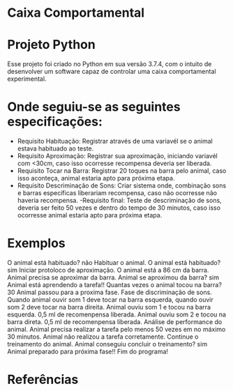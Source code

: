 # Caixa Comportamental

# Projeto Python
Esse projeto foi criado no Python em sua versão 3.7.4, com o intuito de desenvolver um software capaz de controlar uma caixa comportamental experimental.
# Onde seguiu-se as seguintes especificações:
 - Requisito Habituação: Registrar através de uma variavél se o animal estava habituado ao teste.
 - Requisito Aproximação: Registrar sua aproximação, iniciando variavél com <30cm, caso isso ocorresse recompensa deveria ser liberada.
 - Requisito Tocar na Barra: Registrar 20 toques na barra pelo animal, caso isso aconteça, animal estaria apto para próxima etapa.
 - Requisito Descriminação de Sons: Criar sistema onde, combinação sons e barras específicas liberariam recompensa, caso não ocorresse não    haveria recompensa.
 -Requisito final: Teste de descriminação de sons, deveria ser feito 50 vezes e dentro do tempo de 30 minutos, caso isso ocorresse animal estaria apto para próxima etapa.

# Exemplos
O animal está habituado? não
Habituar o animal.
O animal está habituado? sim
Iniciar protoloco de aproximação.
O animal está a 86 cm da barra.
Animal precisa se aproximar da barra.
Animal se aproximou da barra? sim
Animal está aprendendo a tarefa!!
Quantas vezes o animal tocou na barra? 30
Animal passou para a proxima fase.
Fase de discriminação de sons.
Quando animal ouvir som 1 deve tocar na barra esquerda, quando ouvir som 2 deve tocar na barra direita.
Animal ouviu som 1 e tocou na barra esquerda.
0,5 ml de recomenpensa liberada.
Animal ouviu som 2 e tocou na barra direta.
0,5 ml de recomenpensa liberada.
Análise de performance do animal.
Animal precisa realizar a tarefa pelo menos 50 vezes em no máximo 30 minutos.
Animal não realizou a tarefa corretamente.
Continue o treinamento do animal.
Animal conseguiu concluir o treinamento? sim
Animal preparado para próxima fase!!
Fim do programa!
# Referências
